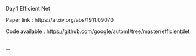 Day.1 Efficient Net
<p>Paper link : https://arxiv.org/abs/1911.09070</p>
<p>Code available : https://github.com/google/automl/tree/master/efficientdet</p>
<br>--</br>
